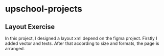 # upschool-projects

## Layout Exercise

In this project, I designed a layout xml depend on the figma project. Firstly I added vector and texts. After that according to size and formats, the page is arranged. 
